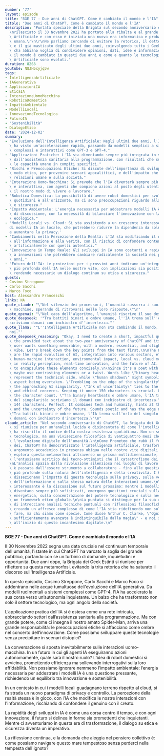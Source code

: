 ```yaml
---
number: '77'
layout: episode
title: "BGE 77 - Due anni di ChatGPT. Come è cambiato il mondo e l'IA"
titolo: "Due anni di ChatGPT. Come è cambiato il mondo e l'IA"
description: "Puntata speciale della Brigata sul secondo anniversario di ChatGPT:\r\
  \nrilasciato il 30 Novembre 2022 ha portato alla ribalta e al grande pubblico l'Intelligenza\
  \ Artificiale e con esso è iniziata una nuova era informatica e probabilmente\
  \ umana.\r\n\r\nNe parliamo cercando di evitare la retorica, il detto e stradetto\
  \ e il già masticato degli ultimi due anni, coinvolgendo tutto i Geek Estinti\
  \ cha abbiano voglia di condividere opinioni, dati, idee e informazioni su come\
  \ il mondo è cambiato in questi due anni e come e quanto le tecnologie e l'Intelligenza\
  \ Artificiale sono evoluti."
duration: 8263
youtube: NQJH5xyjq5w
tags:
- IntelligenzaArtificiale
- IAGenerativa
- ApplicazioniIA
- EticaIA
- InterazioneUomoMacchina
- RoboticaDomestica
- ImpattoAmbientale
- ModelliLocali
- InnovazioneTecnologica
- FuturoIA
- "Sostenibilità"
- DialogoEtico
date: '2024-12-02'
summary:
- "Evoluzione dell'Intelligenza Artificiale: Negli ultimi due anni, l'IA generativa\
  \ ha visto un'accelerazione rapida, passando da modelli semplici a sistemi più\
  \ complessi e interattivi come GPT-3 e GPT-4."
- "Applicazioni Pratiche: L'IA sta diventando sempre più integrata in vari settori,\
  \ dall'assistenza sanitaria alla programmazione, con risultati che superano spesso\
  \ le capacità umane in compiti specifici."
- "Rischi e Preoccupazioni Etiche: Si discute dell'importanza di sviluppare l'IA in\
  \ modo etico, per prevenire scenari apocalittici, e dell'impatto che l'IA ha sulle\
  \ relazioni umane e sulla società."
- "Interazione Uomo-Macchina: Si prevede che l'IA diventerà sempre più autonoma\
  \ e interattiva, con agenti che compiono azioni al posto degli utenti, modificando\
  \ il nostro modo di vivere e lavorare."
- "Robotica Domestica: La possibilità di avere robot domestici per svolgere compiti\
  \ quotidiani è all'orizzonte, ma ci sono preoccupazioni riguardo alla loro affidabilità\
  \ e sicurezza."
- "Impatto Ambientale: L'energia necessaria per addestrare modelli IA è un argomento\
  \ di discussione, con la necessità di bilanciare l'innovazione con la sostenibilità\
  \ ecologica."
- 'Modelli Locali vs. Cloud: Si sta assistendo a un crescente interesse per l''implementazione
  di modelli IA in locale, che potrebbero ridurre la dipendenza da soluzioni cloud
  e aumentare la privacy.'
- "Cambiamenti nella Percezione della Realtà: L'IA sta modificando il nostro approccio\
  \ all'informazione e alla verità, con il rischio di confondere contenuti generati\
  \ artificialmente con quelli autentici."
- "Innovazione in Tempo Reale: Gli sviluppi in IA sono costanti e rapidi, portando\
  \ a innovazioni che potrebbero cambiare radicalmente la società nei prossimi\
  \ anni."
- "Futuro dell'IA: Le proiezioni per i prossimi anni indicano un'integrazione sempre\
  \ più profonda dell'IA nelle nostre vite, con implicazioni sia positive che negative,\
  \ rendendo necessario un dialogo continuo su etica e sicurezza."
guests:
- Cosimo Streppone
- Carlo Sacchi
- Marco Foco
host: Alessandro Franceschi
links: NA
quote_claude: "\"Nel silenzio dei processori, l'umanità sussurra i suoi sogni alle\
  \ macchine, sperando di ritrovarsi nelle loro risposte.\"\n"
quote_openai: "\"Nel caos dell'algoritmo, l'umanità riscrive il suo destino.\"\n"
quote_deepseek: '"Tra battiti binari e ombre umane, l''IA trema sull''orlo del singolo:
  scriviamo domani con inchiostro d''incertezza."'
quote_llama: '"L''Intelligenza Artificiale non sta cambiando il mondo, sta cambiando
  noi."'
quote_deepseek_reasoning: "Okay, I need to create a short, impactful quote based on\
  \ the provided text about the two-year anniversary of ChatGPT and its impact. The\
  \ user wants something memorable, with a modern, essential, and slightly punk poet\
  \ vibe. Let's break down the key points from the text first.\n\nThe main themes\
  \ are the rapid evolution of AI, integration into various sectors, ethical concerns,\
  \ human-machine interaction, environmental impact, local vs. cloud models, changes\
  \ in reality perception, real-time innovation, and the future of AI. The quote needs\
  \ to encapsulate these elements concisely.\n\nSince it's a poet with a punk touch,\
  \ maybe use contrasting elements or a twist. Words like \"binary heartbeats\" could\
  \ represent the technical side, while \"human shadows\" might symbolize the human\
  \ aspect being overtaken. \"Trembling on the edge of the singularity\" refers to\
  \ the approaching AI singularity. \"Ink of uncertainty\" ties to the unknown future\
  \ and ethical concerns. Keeping it under 150 characters is crucial. Let me check\
  \ the character count. \"Tra binary heartbeats e ombre umane, l'IA trema sull'orlo\
  \ del singolarità: scriviamo il domani con inchiostro di incertezza.\" That's\
  \ 144 characters. Perfect. It combines tech and humanity, hints at the singularity,\
  \ and the uncertainty of the future. Sounds poetic and has the edge needed.\n</think>\n\
  \"Tra battiti binari e ombre umane, l'IA trema sull'orlo del singolo: scriviamo\
  \ domani con inchiostro d'incertezza.\"\n"
claude_article: "Nel secondo anniversario di ChatGPT, la Brigata dei Geek Estinti\
  \ si riunisce per un'analisi lucida e disincantata di come l'intelligenza artificiale\
  \ ha riscritto il codice della nostra esistenza quotidiana. Non un semplice tributo\
  \ tecnologico, ma una vivisezione filosofica di ventiquattro mesi che hanno accelerato\
  \ l'evoluzione digitale dell'umanità.\n\nCome Prometeo che rubò il fuoco agli\
  \ dei, ChatGPT ha democratizzato l'intelligenza artificiale, trasformandola da oscuro\
  \ argomento accademico in presenza ubiqua nelle nostre vite digitali. La Brigata\
  \ esplora questa metamorfosi attraverso un prisma multidimensionale, evitando sia\
  \ l'entusiasmo acritico dei tecno-ottimisti che il catastrofismo dei neo-luddisti.\n\
  \nL'analisi spazia dalla rivoluzione silenziosa nei luoghi di lavoro - dove l'IA\
  \ è passata dall'essere strumento a collaboratore - fino alle questioni etiche\
  \ più profonde sulla natura dell'intelligenza e della creatività. I Geek Estinti\
  \ dissezionano l'impatto di questa tecnologia sulla privacy, sulla veridicità\
  \ dell'informazione e sulla stessa natura delle interazioni umane.\n\nParticolarmente\
  \ interessante è la discussione sul futuro prossimo: mentre i modelli linguistici\
  \ diventano sempre più sofisticati, emergono questioni cruciali sulla sostenibilità\
  \ energetica, sulla concentrazione del potere tecnologico e sulla necessità di\
  \ un framework etico globale.\n\nLa puntata si distingue per la sua capacità\
  \ di intrecciare analisi tecniche puntuali con riflessioni filosofiche profonde,\
  \ creando un affresco complesso di come l'IA stia ridefinendo non solo cosa possiamo\
  \ fare, ma chi siamo come specie. Come disse Arthur C. Clarke, \"Ogni tecnologia\
  \ sufficientemente avanzata è indistinguibile dalla magia\" - e noi siamo appena\
  \ all'inizio di questo incantesimo digitale.\n"
---
```

**BGE 77 - Due anni di ChatGPT. Come è cambiato il mondo e l'IA**

Il 30 Novembre 2022 segna una data cruciale nel continuum temporale dell'umanità, l'istante in cui ChatGPT ha varcato la soglia del grande pubblico, portando con sé un turbinio di domande, inquietudini e opportunità. Due anni dopo, la Brigata dei Geek Estinti si riunisce per riflettere su questa metamorfosi, evitando la trita retorica che ha saturato il discorso sull'Intelligenza Artificiale.

In questo episodio, Cosimo Streppone, Carlo Sacchi e Marco Foco si addentrano nelle acque tumultuose dell'evoluzione dell'IA generativa. Da modelli rudimentali a sistemi complessi come GPT-4, l'IA ha accelerato la sua corsa verso un’autonomia inquietante. Un balzo che ha trasformato non solo il settore tecnologico, ma ogni angolo della società.

L’applicazione pratica dell’IA si è estesa come una rete intricata, abbracciando settori dall’assistenza sanitaria alla programmazione. Ma con grande potere, come ci insegna il nostro amato Spider-Man, arriva una grande responsabilità: le preoccupazioni etiche si affacciano come ombre nel concerto dell'innovazione. Come possiamo sviluppare queste tecnologie senza precipitare in scenari distopici?

La conversazione si sposta inevitabilmente sulle interazioni uomo-macchina. In un futuro in cui gli agenti IA eseguiranno azioni autonomamente, quale sarà il nostro ruolo? L’idea di robot domestici si avvicina, promettendo efficienza ma sollevando interrogativi sulla loro affidabilità. Non possiamo ignorare nemmeno l’impatto ambientale: l’energia necessaria per addestrare i modelli IA è una questione pressante, richiedendo un equilibrio tra innovazione e sostenibilità.

In un contesto in cui i modelli locali guadagnano terreno rispetto al cloud, si fa strada un nuovo paradigma di privacy e controllo. La percezione della realtà stessa è in gioco, con l’IA che modifica le nostre interazioni con l'informazione, rischiando di confondere il genuino con il creato.

La rapidità degli sviluppi in IA è come una corsa contro il tempo, e con ogni innovazione, il futuro si delinea in forme sia promettenti che inquietanti. Mentre ci avventuriamo in questa era di trasformazione, il dialogo su etica e sicurezza diventa un imperativo.

La riflessione continua, e la domanda che aleggia nel pensiero collettivo è: come possiamo navigare questo mare tempestoso senza perderci nella tempesta dell'ignoto?
